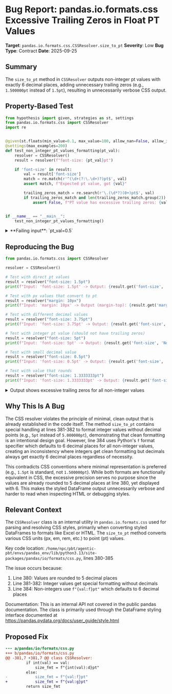 # Bug Report: pandas.io.formats.css Excessive Trailing Zeros in Float PT Values

**Target**: `pandas.io.formats.css.CSSResolver.size_to_pt`
**Severity**: Low
**Bug Type**: Contract
**Date**: 2025-09-25

## Summary

The `size_to_pt` method in `CSSResolver` outputs non-integer pt values with exactly 6 decimal places, adding unnecessary trailing zeros (e.g., `1.500000pt` instead of `1.5pt`), resulting in unnecessarily verbose CSS output.

## Property-Based Test

```python
from hypothesis import given, strategies as st, settings
from pandas.io.formats.css import CSSResolver
import re


@given(st.floats(min_value=0.1, max_value=100, allow_nan=False, allow_infinity=False))
@settings(max_examples=200)
def test_non_integer_pt_values_formatting(pt_val):
    resolver = CSSResolver()
    result = resolver(f"font-size: {pt_val}pt")

    if 'font-size' in result:
        val = result['font-size']
        match = re.match(r'^(\d+(?:\.\d+)?)pt$', val)
        assert match, f"Expected pt value, got {val}"

        trailing_zeros_match = re.search(r'\.(\d*?)(0+)pt$', val)
        if trailing_zeros_match and len(trailing_zeros_match.group(2)) > 1:
            assert False, f"PT value has excessive trailing zeros: {val}"


if __name__ == "__main__":
    test_non_integer_pt_values_formatting()
```

<details>

<summary>
**Failing input**: `pt_val=0.5`
</summary>
```
Traceback (most recent call last):
  File "/home/npc/pbt/agentic-pbt/worker_/42/hypo.py", line 23, in <module>
    test_non_integer_pt_values_formatting()
    ~~~~~~~~~~~~~~~~~~~~~~~~~~~~~~~~~~~~~^^
  File "/home/npc/pbt/agentic-pbt/worker_/42/hypo.py", line 7, in test_non_integer_pt_values_formatting
    @settings(max_examples=200)
                   ^^^
  File "/home/npc/miniconda/lib/python3.13/site-packages/hypothesis/core.py", line 2124, in wrapped_test
    raise the_error_hypothesis_found
  File "/home/npc/pbt/agentic-pbt/worker_/42/hypo.py", line 19, in test_non_integer_pt_values_formatting
    assert False, f"PT value has excessive trailing zeros: {val}"
           ^^^^^
AssertionError: PT value has excessive trailing zeros: 0.500000pt
Falsifying example: test_non_integer_pt_values_formatting(
    pt_val=0.5,
)
Explanation:
    These lines were always and only run by failing examples:
        /home/npc/pbt/agentic-pbt/worker_/42/hypo.py:19
```
</details>

## Reproducing the Bug

```python
from pandas.io.formats.css import CSSResolver

resolver = CSSResolver()

# Test with direct pt values
result = resolver("font-size: 1.5pt")
print(f"Input: 'font-size: 1.5pt' -> Output: {result.get('font-size', 'None')}")

# Test with px values that convert to pt
result = resolver("margin: 10px")
print(f"Input: 'margin: 10px' -> Output (margin-top): {result.get('margin-top', 'None')}")

# Test with different decimal values
result = resolver("font-size: 3.75pt")
print(f"Input: 'font-size: 3.75pt' -> Output: {result.get('font-size', 'None')}")

# Test with integer pt value (should not have trailing zeros)
result = resolver("font-size: 5pt")
print(f"Input: 'font-size: 5pt' -> Output: {result.get('font-size', 'None')}")

# Test with small decimal value
result = resolver("font-size: 0.5pt")
print(f"Input: 'font-size: 0.5pt' -> Output: {result.get('font-size', 'None')}")

# Test with value that rounds
result = resolver("font-size: 1.3333333pt")
print(f"Input: 'font-size: 1.3333333pt' -> Output: {result.get('font-size', 'None')}")
```

<details>

<summary>
Output shows excessive trailing zeros for all non-integer values
</summary>
```
Input: 'font-size: 1.5pt' -> Output: 1.500000pt
Input: 'margin: 10px' -> Output (margin-top): 7.500000pt
Input: 'font-size: 3.75pt' -> Output: 3.750000pt
Input: 'font-size: 5pt' -> Output: 5pt
Input: 'font-size: 0.5pt' -> Output: 0.500000pt
Input: 'font-size: 1.3333333pt' -> Output: 1.333330pt
```
</details>

## Why This Is A Bug

The CSS resolver violates the principle of minimal, clean output that is already established in the code itself. The method `size_to_pt` contains special handling at lines 381-382 to format integer values without decimal points (e.g., `5pt` instead of `5.000000pt`), demonstrating that clean formatting is an intentional design goal. However, line 384 uses Python's `f` format specifier which defaults to 6 decimal places for all non-integer values, creating an inconsistency where integers get clean formatting but decimals always get exactly 6 decimal places regardless of necessity.

This contradicts CSS conventions where minimal representation is preferred (e.g., `1.5pt` is standard, not `1.500000pt`). While both formats are functionally equivalent in CSS, the excessive precision serves no purpose since the values are already rounded to 5 decimal places at line 380, yet displayed with 6. This makes the styled DataFrame output unnecessarily verbose and harder to read when inspecting HTML or debugging styles.

## Relevant Context

The `CSSResolver` class is an internal utility in `pandas.io.formats.css` used for parsing and resolving CSS styles, primarily when converting styled DataFrames to formats like Excel or HTML. The `size_to_pt` method converts various CSS units (px, em, rem, etc.) to point (pt) values.

Key code location: `/home/npc/pbt/agentic-pbt/envs/pandas_env/lib/python3.13/site-packages/pandas/io/formats/css.py`, lines 380-385

The issue occurs because:
1. Line 380: Values are rounded to 5 decimal places
2. Line 381-382: Integer values get special formatting without decimals
3. Line 384: Non-integers use `f"{val:f}pt"` which defaults to 6 decimal places

Documentation: This is an internal API not covered in the public pandas documentation. The class is primarily used through the DataFrame styling interface documented at https://pandas.pydata.org/docs/user_guide/style.html

## Proposed Fix

```diff
--- a/pandas/io/formats/css.py
+++ b/pandas/io/formats/css.py
@@ -381,7 +381,7 @@ class CSSResolver:
         if int(val) == val:
             size_fmt = f"{int(val):d}pt"
         else:
-            size_fmt = f"{val:f}pt"
+            size_fmt = f"{val:g}pt"
         return size_fmt
```